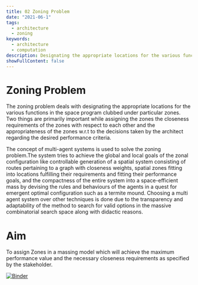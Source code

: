 ```yaml
---
title: 02 Zoning Problem
date: "2021-06-1"
tags:
  - architecture
  - zoning
keywords:
  - architecture
  - computation
description: Designating the appropriate locations for the various functions in the space program clubbed under particular zones
showFullContent: false
---
```

# Zoning Problem

The zoning problem deals with designating the appropriate locations for the various functions in the space program clubbed under particular zones. Two things are primarily important while assigning the zones the closeness requirements of the zones with respect to each other and the appropriateness of the zones w.r.t to the decisions taken by the architect regarding the desired performance criteria.

The concept of multi-agent systems is used to solve the zoning problem.The system tries to achieve the global and local goals of the zonal configuration like controllable generation of a spatial system consisting of routes pertaining to a graph with closeness weights, spatial zones fitting into locations fulfilling their requirements and fitting their performance goals, and the compactness of the entire system into a space-efficient mass by devising the rules and behaviours of the agents in a quest for emergent optimal configuration such as a termite mound. Choosing a multi agent system over other techniques is done due to the transparency and adaptability of the method to search for valid options in the massive combinatorial search space along with didactic reasons.

# Aim

To assign Zones in a massing model which will achieve the maximum performance value and the necessary closeness requirements as specified by the stakeholder.

[![Binder](https://mybinder.org/badge_logo.svg)](https://mybinder.org/v2/gh/adityasoman/GEN-ARCH_Binder/a96f583c4cbf7c3058c9708c0849c99f37e1c718?filepath=02.Zoning_problem%2FAgent_behaviours%2FSchematic_design_multiagent_behaviours_oop.ipynb)
